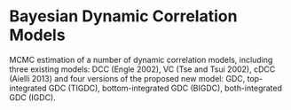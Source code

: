 # Bayesian Dynamic Correlation Models
MCMC estimation of a number of dynamic correlation models, including three existing models: DCC (Engle 2002), VC (Tse and Tsui 2002), cDCC (Aielli 2013) and four versions of the proposed new model: GDC, top-integrated GDC (TIGDC), bottom-integrated GDC (BIGDC), both-integrated GDC (IGDC). 
